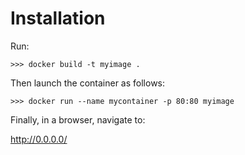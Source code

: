 # Installation
Run:

`>>> docker build -t myimage .`

Then launch the container as follows:

`>>> docker run --name mycontainer -p 80:80 myimage`

Finally, in a browser, navigate to:

http://0.0.0.0/

